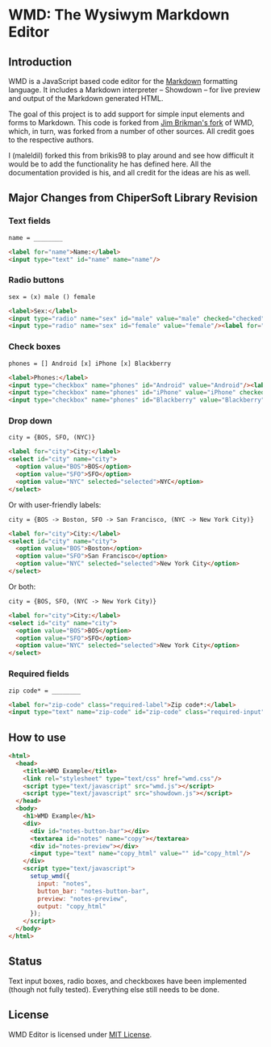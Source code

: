 WMD: The Wysiwym Markdown Editor
================================

Introduction
------------

WMD is a JavaScript based code editor for the [Markdown](http://daringfireball.net/projects/markdown/) formatting language.  It includes a Markdown interpreter – Showdown – for live preview and output of the Markdown generated HTML.

The goal of this project is to add support for simple input elements and forms to Markdown. This code is forked from [Jim Brikman's fork](https://github.com/brikis98/wmd) of WMD, which, in turn, was forked from a number of other sources. All credit goes to the respective authors.

I (maleldil) forked this from brikis98 to play around and see how difficult it would be to add the functionality he has defined here.  All the documentation provided is his, and all credit for the ideas are his as well.

Major Changes from ChiperSoft Library Revision
-------------

### Text fields

    name = ________

```html
<label for="name">Name:</label> 
<input type="text" id="name" name="name"/>
```

### Radio buttons

    sex = (x) male () female

```html
<label>Sex:</label> 
<input type="radio" name="sex" id="male" value="male" checked="checked"/><label for="male">Male</label>
<input type="radio" name="sex" id="female" value="female"/><label for="female">Female</label>  
```

### Check boxes

    phones = [] Android [x] iPhone [x] Blackberry

```html
<label>Phones:</label> 
<input type="checkbox" name="phones" id="Android" value="Android"/><label for="Android">Android</label>
<input type="checkbox" name="phones" id="iPhone" value="iPhone" checked="checked"/><label for="iPhone">iPhone</label>
<input type="checkbox" name="phones" id="Blackberry" value="Blackberry" checked="checked"/><label for="Blackberry">Blackberry</label>
```

### Drop down

    city = {BOS, SFO, (NYC)}

```html
<label for="city">City:</label>
<select id="city" name="city">
  <option value="BOS">BOS</option>
  <option value="SFO">SFO</option>
  <option value="NYC" selected="selected">NYC</option>
</select>
```

Or with user-friendly labels:

    city = {BOS -> Boston, SFO -> San Francisco, (NYC -> New York City)}

```html
<label for="city">City:</label>
<select id="city" name="city">
  <option value="BOS">Boston</option>
  <option value="SFO">San Francisco</option>
  <option value="NYC" selected="selected">New York City</option>
</select>
```

Or both:

    city = {BOS, SFO, (NYC -> New York City)}
	
```html
<label for="city">City:</label>
<select id="city" name="city">
  <option value="BOS">BOS</option>
  <option value="SFO">SFO</option>
  <option value="NYC" selected="selected">New York City</option>
</select>
```

### Required fields

    zip code* = ________

```html
<label for="zip-code" class="required-label">Zip code*:</label>
<input type="text" name="zip-code" id="zip-code" class="required-input"/>
```

How to use
----------

```html
<html>
  <head>
    <title>WMD Example</title>        
    <link rel="stylesheet" type="text/css" href="wmd.css"/>
    <script type="text/javascript" src="wmd.js"></script>
    <script type="text/javascript" src="showdown.js"></script>
  </head>
  <body>
    <h1>WMD Example</h1>
    <div>
      <div id="notes-button-bar"></div>
      <textarea id="notes" name="copy"></textarea>
      <div id="notes-preview"></div>
      <input type="text" name="copy_html" value="" id="copy_html"/>
    </div>
    <script type="text/javascript">
      setup_wmd({
        input: "notes",
        button_bar: "notes-button-bar",
        preview: "notes-preview",
        output: "copy_html"
      });
    </script>
  </body>
</html>
```

Status
-------

Text input boxes, radio boxes, and checkboxes have been implemented (though not fully tested).  Everything else still needs to be done.

License
-------

WMD Editor is licensed under [MIT License](http://github.com/chipersoft/wmd/raw/master/License.txt).


